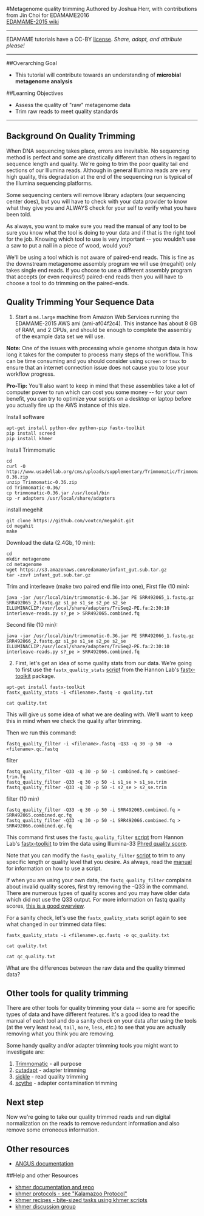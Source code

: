 

#Metagenome quality trimming
Authored by Joshua Herr, with contributions from Jin Choi for EDAMAME2016  
[EDAMAME-2015 wiki](https://github.com/edamame-course/2016-tutorials/wiki)

***
EDAMAME tutorials have a CC-BY [license](https://github.com/edamame-course/2015-tutorials/blob/master/LICENSE.md). _Share, adapt, and attribute please!_
***

##Overarching Goal
* This tutorial will contribute towards an understanding of **microbial metagenome analysis**

##Learning Objectives
* Assess the quality of "raw" metagenome data
* Trim raw reads to meet quality standards

***


## Background On Quality Trimming

When DNA sequencing takes place, errors are inevitable.  No sequencing method is perfect and some are drastically different than others in regard to sequence length and quality.  We're going to trim the poor quality tail end sections of our Illumina reads.  Although in general Illumina reads are very high quality, this degradation at the end of the sequencing run is typical of the Illumina sequencing platforms.

Some sequencing centers will remove library adapters (our sequencing center does), but you will have to check with your data provider to know what they give you and ALWAYS check for your self to verify what you have been told.

As always, you want to make sure you read the manual of any tool to be sure you know what the tool is doing to your data and if that is the right tool for the job.  Knowing which tool to use is very important -- you wouldn't use a saw to put a nail in a piece of wood, would you?

We'll be using a tool which is not aware of paired-end reads. This is fine as the downstream metagenome assembly program we will use (megahit) only takes single end reads.  If you choose to use a different assembly program that accepts (or even requires!) paired-end reads then you will have to choose a tool to do trimming on the paired-ends.  

## Quality Trimming Your Sequence Data

1.  Start a ```m4.large``` machine from Amazon Web Services running the EDAMAME-2015 AWS ami (ami-af04f2c4).  This instance has about 8 GB of RAM, and 2 CPUs, and should be enough to complete the assembly of the example data set we will use.

**Note:** One of the issues with processing whole genome shotgun data is how long it takes for the computer to process many steps of the workflow.  This can be time consuming and you should consider using ```screen``` or ```tmux``` to ensure that an internet connection issue does not cause you to lose your workflow progress.

**Pro-Tip:** You'll also want to keep in mind that these assemblies take a lot of computer power to run which can cost you some money -- for your own benefit, you can try to optimize your scripts on a desktop or laptop before you actually fire up the AWS instance of this size.

Install software
```
apt-get install python-dev python-pip fastx-toolkit
pip install screed
pip install khmer
```
Install Trimmomatic
```
cd 
curl -O http://www.usadellab.org/cms/uploads/supplementary/Trimmomatic/Trimmomatic-0.36.zip
unzip Trimmomatic-0.36.zip
cd Trimmomatic-0.36/
cp trimmomatic-0.36.jar /usr/local/bin
cp -r adapters /usr/local/share/adapters
```

install megehit
```
git clone https://github.com/voutcn/megahit.git
cd megahit
make
```

Download the data (2.4Gb, 10 min):
```
cd
mkdir metagenome
cd metagenome
wget https://s3.amazonaws.com/edamame/infant_gut.sub.tar.gz
tar -zxvf infant_gut.sub.tar.gz
```
Trim and interleave (make two paired end file into one), First file (10 min):
```
java -jar /usr/local/bin/trimmomatic-0.36.jar PE SRR492065_1.fastq.gz SRR492065_2.fastq.gz s1_pe s1_se s2_pe s2_se ILLUMINACLIP:/usr/local/share/adapters/TruSeq2-PE.fa:2:30:10
interleave-reads.py s?_pe > SRR492065.combined.fq
```
Second file (10 min):
```
java -jar /usr/local/bin/trimmomatic-0.36.jar PE SRR492066_1.fastq.gz SRR492066_2.fastq.gz s1_pe s1_se s2_pe s2_se ILLUMINACLIP:/usr/local/share/adapters/TruSeq2-PE.fa:2:30:10
interleave-reads.py s?_pe > SRR492066.combined.fq
```
2.  First, let's get an idea of some quality stats from our data.  We're going to first use the ```fastx_quality_stats``` [script](http://hannonlab.cshl.edu/fastx_toolkit/commandline.html#fastq_statistics_usage) from the Hannon Lab's [fastx-toolkit](http://hannonlab.cshl.edu/fastx_toolkit/index.html) package.

```
apt-get install fastx-toolkit
fastx_quality_stats -i <filename>.fastq -o quality.txt

cat quality.txt
```

This will give us some idea of what we are dealing with.  We'll want to keep this in mind when we check the quality after trimming.

Then we run this command:

```
fastq_quality_filter -i <filename>.fastq -Q33 -q 30 -p 50  -o <filename>.qc.fastq
```

filter
```
fastq_quality_filter -Q33 -q 30 -p 50 -i combined.fq > combined-trim.fq
fastq_quality_filter -Q33 -q 30 -p 50 -i s1_se > s1_se.trim
fastq_quality_filter -Q33 -q 30 -p 50 -i s2_se > s2_se.trim
```
filter (10 min)
```
fastq_quality_filter -Q33 -q 30 -p 50 -i SRR492065.combined.fq > SRR492065.combined.qc.fq
fastq_quality_filter -Q33 -q 30 -p 50 -i SRR492066.combined.fq > SRR492066.combined.qc.fq
```

This command first uses the ```fastq_quality_filter``` [script](http://hannonlab.cshl.edu/fastx_toolkit/commandline.html#fastq_quality_filter_usage) from Hannon Lab's [fastx-toolkit](http://hannonlab.cshl.edu/fastx_toolkit/index.html) to trim the data using Illumina-33 [Phred quality score](http://en.wikipedia.org/wiki/Phred_quality_score). 

Note that you can modify the ```fastq_quality_filter``` [script](http://hannonlab.cshl.edu/fastx_toolkit/commandline.html#fastq_quality_filter_usage) to trim to any specific length or quality level that you desire.  As always, read the [manual](http://hannonlab.cshl.edu/fastx_toolkit/commandline.html#fastq_quality_filter_usage) for information on how to use a script.

If when you are using your own data, the ```fastq_quality_filter``` complains about invalid quality scores, first try removing the -Q33 in the command.  There are numerous types of quality scores and you may have older data which did not use the Q33 output.  For more information on fastq quality scores, [this is a good overview](http://en.wikipedia.org/wiki/FASTQ_format).

For a sanity check, let's use the ```fastx_quality_stats``` script again to see what changed in our trimmed data files:

```
fastx_quality_stats -i <filename>.qc.fastq -o qc_quality.txt

cat quality.txt

cat qc_quality.txt
```

What are the differences between the raw data and the quality trimmed data?


## Other tools for quality trimming

There are other tools for quality trimming your data -- some are for specific types of data and have different features.  It's a good idea to read the manual of each tool and do a sanity check on your data after using the tools (at the very least ```head```, ```tail```, ```more```, ```less```, *etc*.) to see that you are actually removing what you think you are removing.

Some handy quality and/or adapter trimming tools you might want to investigate are:   
   1. [Trimmomatic](http://www.usadellab.org/cms/?page=trimmomatic) - all purpose
   2. [cutadapt](https://code.google.com/p/cutadapt/) - adapter trimming
   3. [sickle](https://github.com/najoshi/sickle) - read quality trimming
   4. [scythe](https://github.com/vsbuffalo/scythe) - adapter contamination trimming


## Next step

Now we're going to take our quality trimmed reads and run digital normalization on the reads to remove redundant information and also remove some erroneous information.

## Other resources
   * [ANGUS documentation](http://angus.readthedocs.org/en/2014/short-read-quality-evaluation.html)


##Help and other Resources
* [khmer documentation and repo](https://github.com/dib-lab/khmer/blob/master/README.rst)
* [khmer protocols - see "Kalamazoo Protocol"](http://khmer-protocols.readthedocs.org/en/v0.8.4/)
* [khmer recipes - bite-sized tasks using khmer scripts](http://khmer-recipes.readthedocs.org/en/latest/)
* [khmer discussion group](http://lists.idyll.org/listinfo/khmer)


